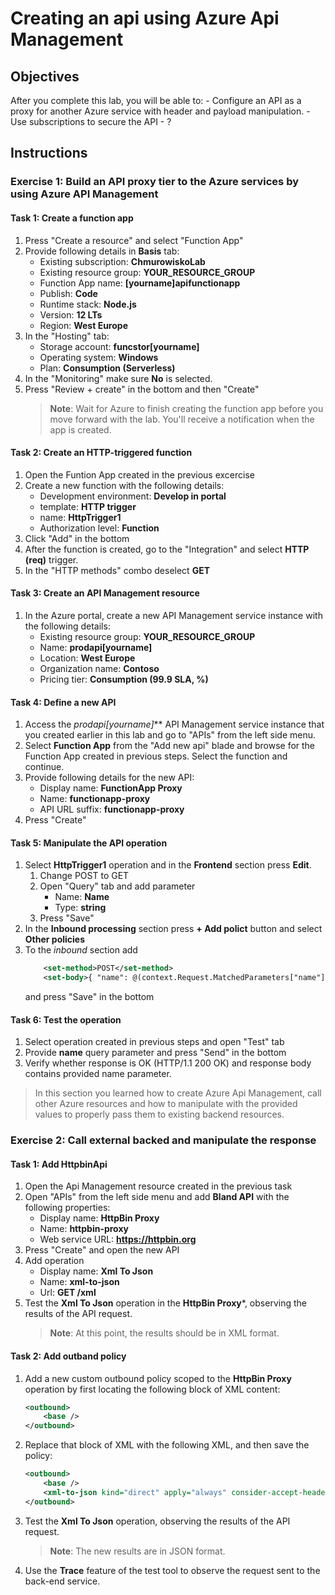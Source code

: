 # Creating an api using Azure Api Management


## Objectives

After you complete this lab, you will be able to:
    - Configure an API as a proxy for another Azure service with header and payload manipulation.
    - Use subscriptions to secure the API
    - ?

## Instructions

### Exercise 1: Build an API proxy tier to the Azure services by using Azure API Management

#### Task 1: Create a function app
1. Press "Create a resource" and select "Function App"
2. Provide following details in **Basis** tab: 
    - Existing subscription: **ChmurowiskoLab**
    - Existing resource group: **YOUR_RESOURCE_GROUP**
    - Function App name: **[yourname]apifunctionapp**
    - Publish: **Code**
    - Runtime stack: **Node.js**
    - Version: **12 LTs**
    - Region: **West Europe**
3. In the "Hosting" tab: 
    - Storage account: **funcstor[yourname]**
    - Operating system: **Windows**
    - Plan: **Consumption (Serverless)**
4. In the "Monitoring" make sure **No** is selected.
5. Press "Review + create" in the bottom and then "Create"
    > **Note**: Wait for Azure to finish creating the function app before you move forward with the lab. You'll receive a notification when the app is created.

#### Task 2: Create an HTTP-triggered function
1. Open the Funtion App created in the previous excercise 
2. Create a new function with the following details:
    - Development environment: **Develop in portal**
    - template: **HTTP trigger**
    - name: **HttpTrigger1**
    - Authorization level: **Function**
3. Click "Add" in the bottom
4. After the function is created, go to the "Integration" and select **HTTP (req)** trigger.
5. In the "HTTP methods" combo deselect **GET**

#### Task 3: Create an API Management resource

1.  In the Azure portal, create a new API Management service instance with the following details:
    -   Existing resource group: **YOUR_RESOURCE_GROUP**
    -   Name: **prodapi[yourname]**
    -   Location: **West Europe**
    -   Organization name: **Contoso**
    -   Pricing tier: **Consumption (99.9 SLA, %)**

#### Task 4: Define a new API

1.  Access the **prodapi*[yourname]*** API Management service instance that you created earlier in this lab and go to "APIs" from the left side menu.
2.  Select **Function App** from the "Add new api" blade and browse for the Function App created in previous steps. Select the function and continue. 
3.  Provide following details for the new API:
    -   Display name: **FunctionApp Proxy**
    -   Name: **functionapp-proxy**
    -   API URL suffix: **functionapp-proxy**
4. Press "Create"

#### Task 5: Manipulate the API operation

1. Select **HttpTrigger1** operation and in the **Frontend** section press **Edit**.
   1. Change POST to GET
   2. Open "Query" tab and add parameter
      - Name: **Name**
      - Type: **string**
   3. Press "Save"
2. In the **Inbound processing** section press **+ Add polict** button and select **Other policies**
3. To the *inbound* section add 
    ```xml
        <set-method>POST</set-method>
        <set-body>{ "name": @(context.Request.MatchedParameters["name"])}</set-body>
    ``` 
    and press "Save" in the bottom

#### Task 6: Test the operation

1. Select operation created in previous steps and open "Test" tab
2. Provide **name** query parameter and press "Send" in the bottom
3. Verify whether response is OK (HTTP/1.1 200 OK) and response body contains provided name parameter.

> In this section you learned how to create Azure Api Management, call other Azure resources and how to manipulate with the provided values to properly pass them to existing backend resources.



### Exercise 2: Call external backed and manipulate the response

#### Task 1: Add HttpbinApi

1. Open the Api Management resource created in the previous task
2. Open "APIs" from the left side menu and add **Bland API** with the following properties:
    -   Display name: **HttpBin Proxy**
    -   Name: **httpbin-proxy**
    -   Web service URL: **https://httpbin.org**
3. Press "Create" and open the new API
4. Add operation
   - Display name: **Xml To Json**
   - Name: **xml-to-json**
   - Url: **GET /xml**
5. Test the **Xml To Json** operation in the **HttpBin Proxy***, observing the results of the API request.
    > **Note**: At this point, the results should be in XML format.

#### Task 2: Add outband policy

1.  Add a new custom outbound policy scoped to the **HttpBin Proxy** operation by first locating the following block of XML content:
    ```xml
    <outbound>
        <base />
    </outbound>
    ```
2.  Replace that block of XML with the following XML, and then save the policy: 
    ```xml
    <outbound>
        <base />
        <xml-to-json kind="direct" apply="always" consider-accept-header="false" />
    </outbound>
    ```
3.  Test the **Xml To Json** operation, observing the results of the API request.
    > **Note**: The new results are in JSON format.
4.  Use the **Trace** feature of the test tool to observe the request sent to the back-end service.